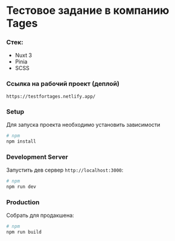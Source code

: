 # Тестовое задание в компанию Tages

### Стек:

- Nuxt 3
- Pinia
- SCSS

### Ссылка на рабочий проект (деплой)

`https://testfortages.netlify.app/`

### Setup

Для запуска проекта необходимо установить зависимости

```bash
# npm
npm install

```

### Development Server

Запустить дев сервер `http://localhost:3000`:

```bash
# npm
npm run dev

```

### Production

Собрать для продакшена:

```bash
# npm
npm run build

```
